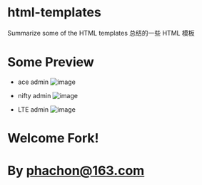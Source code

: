# html-templates
Summarize some of the HTML templates
总结的一些 HTML 模板

# Some Preview

- ace admin
![image](https://github.com/phachon/html-templates/blob/master/ace-Admin/ace.png)

- nifty admin
![image](https://github.com/phachon/html-templates/blob/master/nifty-Admin/nifty.png)

- LTE admin
![image](https://github.com/phachon/html-templates/blob/master/LTE-Admin/lte.png)

# Welcome Fork!

# By phachon@163.com